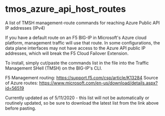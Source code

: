 # tmos_azure_api_host_routes
A list of TMSH management-route commands for reaching Azure Public API IP addresses (IPv4)

If you have a default route on an F5 BIG-IP in Microsoft's Azure cloud platform, management traffic will use that route. In some configurations, the data plane interfaces may not have access to the Azure API public IP addresses, which will break the F5 Cloud Failover Extension. 

To install, simply cut/paste the commands list in the file into the Traffic Management SHell (TMSH) on the BIG-IP's CLI.

F5 Management routing: https://support.f5.com/csp/article/K13284
Source of Azure routes: https://www.microsoft.com/en-us/download/details.aspx?id=56519

Currently updated as of 5/11/2020 - this list will not be automatically or routinely updated, so be sure to download the latest list from the link above before pasting.
